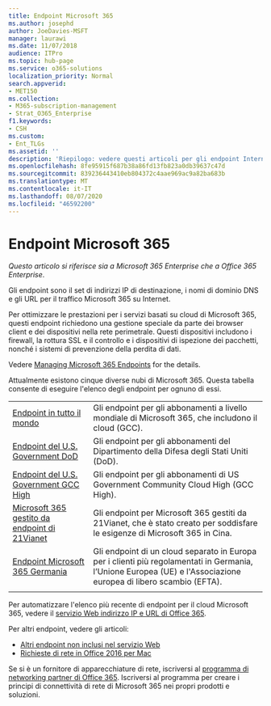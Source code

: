 ```yaml
---
title: Endpoint Microsoft 365
ms.author: josephd
author: JoeDavies-MSFT
manager: laurawi
ms.date: 11/07/2018
audience: ITPro
ms.topic: hub-page
ms.service: o365-solutions
localization_priority: Normal
search.appverid:
- MET150
ms.collection:
- M365-subscription-management
- Strat_O365_Enterprise
f1.keywords:
- CSH
ms.custom:
- Ent_TLGs
ms.assetid: ''
description: 'Riepilogo: vedere questi articoli per gli endpoint Internet delle diverse nubi di Microsoft 365.'
ms.openlocfilehash: 8fe95915f687b38a86fd13fb823a0db39637c47d
ms.sourcegitcommit: 839236443410eb804372c4aae969ac9a82ba683b
ms.translationtype: MT
ms.contentlocale: it-IT
ms.lasthandoff: 08/07/2020
ms.locfileid: "46592200"
---
```

# <a name="microsoft-365-endpoints"></a>Endpoint Microsoft 365

*Questo articolo si riferisce sia a Microsoft 365 Enterprise che a Office 365 Enterprise*.

Gli endpoint sono il set di indirizzi IP di destinazione, i nomi di dominio DNS e gli URL per il traffico Microsoft 365 su Internet. 

Per ottimizzare le prestazioni per i servizi basati su cloud di Microsoft 365, questi endpoint richiedono una gestione speciale da parte dei browser client e dei dispositivi nella rete perimetrale. Questi dispositivi includono i firewall, la rottura SSL e il controllo e i dispositivi di ispezione dei pacchetti, nonché i sistemi di prevenzione della perdita di dati.

Vedere [Managing Microsoft 365 Endpoints](managing-office-365-endpoints.md) for the details.

Attualmente esistono cinque diverse nubi di Microsoft 365. Questa tabella consente di eseguire l'elenco degli endpoint per ognuno di essi.

|||
|:-------|:-----|
| [Endpoint in tutto il mondo](urls-and-ip-address-ranges.md) | Gli endpoint per gli abbonamenti a livello mondiale di Microsoft 365, che includono il cloud (GCC). |
| [Endpoint del U.S. Government DoD](office-365-u-s-government-dod-endpoints.md) | Gli endpoint per gli abbonamenti del Dipartimento della Difesa degli Stati Uniti (DoD). |
| [Endpoint del U.S. Government GCC High](office-365-u-s-government-gcc-high-endpoints.md) | Gli endpoint per gli abbonamenti di US Government Community Cloud High (GCC High). |
| [Microsoft 365 gestito da endpoint di 21Vianet](urls-and-ip-address-ranges-21vianet.md) | Gli endpoint per Microsoft 365 gestiti da 21Vianet, che è stato creato per soddisfare le esigenze di Microsoft 365 in Cina. |
| [Endpoint Microsoft 365 Germania](office-365-germany-endpoints.md) | Gli endpoint di un cloud separato in Europa per i clienti più regolamentati in Germania, l’Unione Europea (UE) e l'Associazione europea di libero scambio (EFTA). |
|||

Per automatizzare l'elenco più recente di endpoint per il cloud Microsoft 365, vedere il [servizio Web indirizzo IP e URL di Office 365](office-365-ip-web-service.md).

Per altri endpoint, vedere gli articoli:

- [Altri endpoint non inclusi nel servizio Web](additional-office365-ip-addresses-and-urls.md)
- [Richieste di rete in Office 2016 per Mac](network-requests-in-office-2016-for-mac.md)

Se si è un fornitore di apparecchiature di rete, iscriversi al [programma di networking partner di Office 365](office-365-networking-partner-program.md). Iscriversi al programma per creare i principi di connettività di rete di Microsoft 365 nei propri prodotti e soluzioni. 
